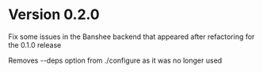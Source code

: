 
Version 0.2.0
============= 

Fix some issues in the Banshee backend that appeared after refactoring for the 0.1.0 release

Removes --deps option from ./configure as it was no longer used

